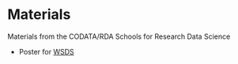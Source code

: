 # Materials

Materials from the CODATA/RDA Schools for Research Data Science

* Poster for [WSDS](https://github.com/malfaro2/Materials/blob/master/codata_wsds.pdf)
